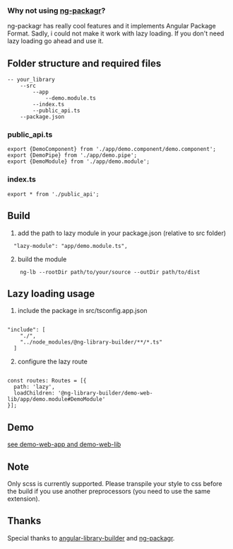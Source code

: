 ### Why not using [ng-packagr](https://github.com/dherges/ng-packagr)?


ng-packagr has really cool features and it implements Angular Package Format. Sadly, i could not make it work with lazy loading.
If you don't need lazy loading go ahead and use it.


## Folder structure and required files

```
-- your_library
    --src
        --app
            --demo.module.ts
        --index.ts
        --public_api.ts
    --package.json
```

### public_api.ts


```
export {DemoComponent} from './app/demo.component/demo.component';
export {DemoPipe} from './app/demo.pipe';
export {DemoModule} from './app/demo.module';

```

### index.ts

```
export * from './public_api';
```


## Build

1. add the path to lazy module in your package.json (relative to src folder)
```
  "lazy-module": "app/demo.module.ts",
```

2. build the module
```
    ng-lb --rootDir path/to/your/source --outDir path/to/dist
```


## Lazy loading usage


1. include the package in src/tsconfig.app.json

```

"include": [
    "./",
    "../node_modules/@ng-library-builder/**/*.ts"
  ]

```
2. configure the lazy route
```

const routes: Routes = [{
  path: 'lazy',
  loadChildren: '@ng-library-builder/demo-web-lib/app/demo.module#DemoModule'
}];

```

## Demo

[see demo-web-app and demo-web-lib](https://github.com/gsuveti/ng-library-builder)


## Note

Only scss is currently supported. Please transpile your style to css before the build if you use another preprocessors (you need to use the same extension).


## Thanks

Special thanks to [angular-library-builder](https://github.com/bmvantunes/angular-library-builder) and [ng-packagr](https://github.com/dherges/ng-packagr).